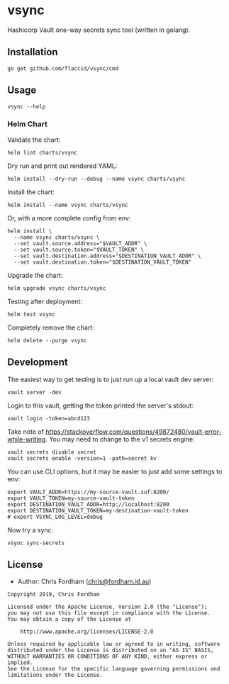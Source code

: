 # vsync

Hashicorp Vault one-way secrets sync tool (written in golang).

## Installation

`go get github.com/flaccid/vsync/cmd`

## Usage

`vsync --help`

### Helm Chart

Validate the chart:

`helm lint charts/vsync`

Dry run and print out rendered YAML:

`helm install --dry-run --debug --name vsync charts/vsync`

Install the chart:

`helm install --name vsync charts/vsync`

Or, with a more complete config from env:

```
helm install \
  --name vsync charts/vsync \
  --set vault.source.address="$VAULT_ADDR" \
  --set vault.source.token="$VAULT_TOKEN" \
  --set vault.destination.address="$DESTINATION_VAULT_ADDR" \
  --set vault.destination.token="$DESTINATION_VAULT_TOKEN"
```

Upgrade the chart:

`helm upgrade vsync charts/vsync`

Testing after deployment:

`helm test vsync`

Completely remove the chart:

`helm delete --purge vsync`

## Development

The easiest way to get testing is to just run up a local vault dev server:

`vault server -dev`

Login to this vault, getting the token printed the server's stdout:

`vault login -token=abcd123`

Take note of https://stackoverflow.com/questions/49872480/vault-error-while-writing.
You may need to change to the v1 secrets engine:

```
vault secrets disable secret
vault secrets enable -version=1 -path=secret kv
```

You can use CLI options, but it may be easier to just add some settings to env:

```
export VAULT_ADDR=https://my-source-vault.suf:8200/
export VAULT_TOKEN=my-source-vault-token
export DESTINATION_VAULT_ADDR=http://localhost:8200
export DESTINATION_VAULT_TOKEN=my-destination-vault-token
# export VSYNC_LOG_LEVEL=debug
```

Now try a sync:

`vsync sync-secrets`

## License

- Author: Chris Fordham (<chris@fordham.id.au>)

```text
Copyright 2019, Chris Fordham

Licensed under the Apache License, Version 2.0 (the "License");
you may not use this file except in compliance with the License.
You may obtain a copy of the License at

    http://www.apache.org/licenses/LICENSE-2.0

Unless required by applicable law or agreed to in writing, software
distributed under the License is distributed on an "AS IS" BASIS,
WITHOUT WARRANTIES OR CONDITIONS OF ANY KIND, either express or implied.
See the License for the specific language governing permissions and
limitations under the License.
```
